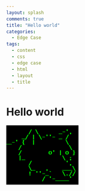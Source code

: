 ```yaml
---
layout: splash
comments: true
title: "Hello world"
categories:
  - Edge Case
tags:
  - content
  - css
  - edge case
  - html
  - layout
  - title
---
```



# Hello world

<img src="/assets/images/wolf-logo-black-green-small.gif">